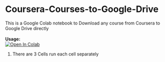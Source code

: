 # Coursera-Courses-to-Google-Drive
This is a Google Colab notebook to Download any course from Coursera to Google Drive directly
<br><br><b>Usage:</b>
<br>
<a href="https://colab.research.google.com/github/EyadNasr/Coursera-Courses-to-Google-Drive/blob/master/Coursera_Courses_to_Google_Drive.ipynb" target="_parent\"><img src="https://akwam.cc/files/social_logo.png" alt="Open In Colab"/></a>
1. There are 3 Cells run each cell separately
